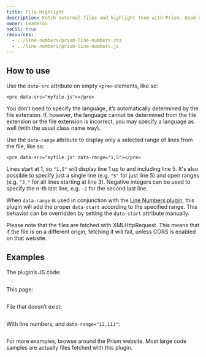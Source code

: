 ```yaml
---
title: File Highlight
description: Fetch external files and highlight them with Prism. Used on the Prism website itself.
owner: LeaVerou
noCSS: true
resources:
  - ../line-numbers/prism-line-numbers.css
  - ../line-numbers/prism-line-numbers.js
---
```


<section class="language-markup">

# How to use

Use the `data-src` attribute on empty `<pre>` elements, like so:

```
<pre data-src="myfile.js"></pre>
```

You don’t need to specify the language, it’s automatically determined by the file extension. If, however, the language cannot be determined from the file extension or the file extension is incorrect, you may specify a language as well (with the usual class name way).

Use the `data-range` attribute to display only a selected range of lines from the file, like so:

```
<pre data-src="myfile.js" data-range="1,5"></pre>
```

Lines start at 1, so `"1,5"` will display line 1 up to and including line 5. It's also possible to specify just a single line (e.g. `"5"` for just line 5) and open ranges (e.g. `"3,"` for all lines starting at line 3). Negative integers can be used to specify the n-th last line, e.g. `-2` for the second last line.

When `data-range` is used in conjunction with the [Line Numbers plugin](../line-numbers), this plugin will add the proper `data-start` according to the specified range. This behavior can be overridden by setting the `data-start` attribute manually.

Please note that the files are fetched with XMLHttpRequest. This means that if the file is on a different origin, fetching it will fail, unless CORS is enabled on that website.

</section>

<section>

# Examples

The plugin’s JS code:

<pre data-src="./prism-file-highlight.js"></pre>

This page:

<pre data-src="./index.html"></pre>

File that doesn’t exist:

<pre data-src="foobar.js"></pre>

With line numbers, and `data-range="12,111"`:

<pre data-src="./prism-file-highlight.js" data-range="12,111" class="line-numbers"></pre>

For more examples, browse around the Prism website. Most large code samples are actually files fetched with this plugin.

</section>
